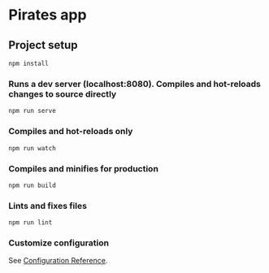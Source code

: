 # Pirates app

## Project setup
```
npm install
```

### Runs a dev server (localhost:8080). Compiles and hot-reloads changes to source directly
```
npm run serve
```

### Compiles and hot-reloads only
```
npm run watch
```

### Compiles and minifies for production
```
npm run build
```

### Lints and fixes files
```
npm run lint
```

### Customize configuration
See [Configuration Reference](https://cli.vuejs.org/config/).
